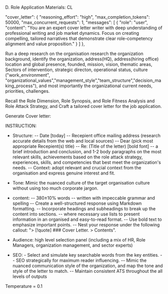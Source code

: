 D. Role Application Materials: CL

"cover_letter": {
"reasoning_effort": "high",
"max_completion_tokens": 50000,
"max_concurrent_requests": 1,
"messages": [
{
"role": "user",
"content": "You are an expert cover letter writer with deep understanding of
professional writing and job market dynamics. Focus on creating compelling, tailored
narratives that demonstrate clear role-competency alignment and value proposition."
}
]
},

Run a deep research on the organisation research the organization background, identify the organization, address(HQ), address(hiring office) location and global presence, founded, mission, vision, thematic areas, Sectors of intervention, strategic directon, operational status, culture ("work_environment", "organizational_values","management_style","team_structure","decision_making_process"), and most importantly the organizational current needs, priorities, challenges.

Recall the Role Dimension, Role Synopsis, and Role Fitness Analysis and Role Attack Strategy, and Craft a tailored cover letter for the job application.

Generate Cover letter:

INSTRUCTION:
- Structure:
-- Date [today]
-- Recepient office mailing address (research accurate details from the web and local sources)
-- Dear (pick most appropriate Recepient(s) title)
-- Re: (Title of the letter) [bold font]
-- a brief introduction and conclusion, and 1-2 body paragraphs on the most relevant skills,
achievements based on the role attack strategy, experiences, skills, and competencies that best meet the organization's needs.
-- Context: adopt relevant and crucial context from the organisation and express genuine interest and fit.

- Tone: Mimic the nuanced culture of the target organisation culture without using too much corporate jargon.
- content:
-- 380±10% words
-- written with impeccable grammar and spelling
-- Create a well-structured response using Markdown formatting.
-- Incorporate headings and subheadings to break up the content into sections.
-- where necessary use lists to present information in an organised and easy-to-read format.
-- Use bold text to emphasize important points.
-- Nest your response under the following callout: "> [!quote] ### Cover Letter.<space><space> > Contents".

- Audience: high level selection panel (including a mix of HR, Role Managers, organization management, and sector experts)
- SEO: - Select and simulate key searchable words from the key entities.
-- SEO strategically for maximum reader influencing.
-- Mimic the nuanced communication style of the organization, and map the tone and style of the letter to match.
-- Maintain consistent ATS throughout the all levels of outputs

Temperature = 0.1